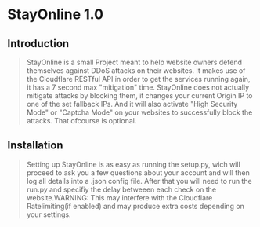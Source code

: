 # StayOnline 1.0

## Introduction

> StayOnline is a small Project meant to help website owners defend themselves against DDoS attacks on their websites. It makes use of the Cloudflare RESTful API in order to get the services running again, it has a 7 second max "mitigation" time. StayOnline does not actually mitigate attacks by blocking them, it changes your current Origin IP to one of the set fallback IPs. And it will also activate "High Security Mode" or "Captcha Mode" on your websites to successfully block the attacks. That ofcourse is optional.

## Installation

> Setting up StayOnline is as easy as running the setup.py, wich will proceed to ask you a few questions about your account and will then log all details into a .json config file. After that you will need to run the run.py and specifiy the delay betweeen each check on the website.WARNING: This may interfere with the Cloudflare Ratelimiting(if enabled) and may produce extra costs depending on your settings.
